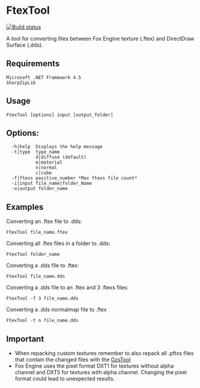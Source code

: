 FtexTool
========
[![Build status](https://ci.appveyor.com/api/projects/status/fyes86rw8kb6xcj5?svg=true)](https://ci.appveyor.com/project/Atvaark/ftextool)

A tool for converting files between Fox Engine texture (.ftex) and DirectDraw Surface (.dds).

Requirements
--------
```
Microsoft .NET Framework 4.5 
SharpZipLib
```

Usage
--------
```
FtexTool [options] input [output_folder]
```

Options:
--------
```
  -h|help  Displays the help message
  -t|type  type_name
           d|diffuse (default)
           m|material
           n|normal
           c|cube
  -f|ftexs positive_number *Max ftexs file count* 
  -i|input file_name|folder_Name
  -o|output folder_name
```

Examples
--------

Converting an .ftex file to .dds:
```
FtexTool file_name.ftex
```

Converting all .ftex files in a folder to .dds:
```
FtexTool folder_name
```

Converting a .dds file to .ftex:
```
FtexTool file_name.dds
```

Converting a .dds file to an .ftex and 3 .ftexs files:
```
FtexTool -f 3 file_name.dds
```

Converting a .dds normalmap file to .ftex
```
FtexTool -t n file_name.dds
```

Important
--------
* When repacking custom textures remember to also repack all .pftxs files that contain the changed files with the [GzsTool](https://github.com/Atvaark/GzsTool)
* Fox Engine uses the pixel format DXT1 for textures without alpha channel and DXT5 for textures with alpha channel. Changing the pixel format could lead to unexpected results.
